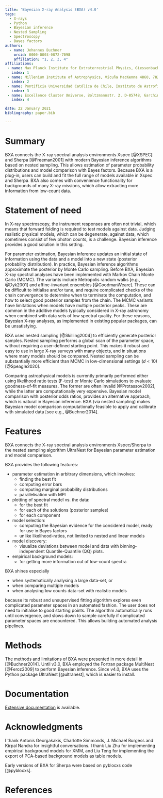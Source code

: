 ```yaml
---
title: 'Bayesian X-ray Analysis (BXA) v4.0'
tags:
  - X-rays
  - Python
  - Bayesian inference
  - Nested Sampling
  - Spectroscopy
  - Bayes factors
authors:
  - name: Johannes Buchner
    orcid: 0000-0003-0872-7098
    affiliation: "1, 2, 3, 4"
affiliations:
 - name: Max Planck Institute for Extraterrestrial Physics, Giessenbachstrasse, 85741 Garching, Germany.
   index: 1
 - name: Millenium Institute of Astrophysics, Vicuña MacKenna 4860, 7820436 Macul, Santiago, Chile
   index: 2
 - name: Pontificia Universidad Católica de Chile, Instituto de Astrofísica, Casilla 306, Santiago 22, Chile.
   index: 3
 - name: Excellence Cluster Universe, Boltzmannstr. 2, D-85748, Garching, Germany
   index: 4

date: 22 January 2021
bibliography: paper.bib

---
```


# Summary

BXA connects the X-ray spectral analysis environments Xspec
[@XSPEC] and Sherpa [@Freeman2001]
with modern Bayesian inference algorithms based on nested sampling.
This allows estimation of parameter probability distributions and
model comparison with Bayes factors. Because BXA is a plug-in,
users can build and fit the full range of models
available in Xspec and Sherpa.
BXA also comes with convenience functionality for backgrounds
of many X-ray missions, which allow extracting more information from low-count data.

# Statement of need

In X-ray spectroscopy, the instrument responses are often not trivial,
which means that forward folding is required to test models against data.
Judging realistic physical models, which can be degenerate,
against data, which sometimes consist of few photon counts, is a challenge.
Bayesian inference provides a good solution in this setting.

For parameter estimation, Bayesian inference updates an initial state of information
using the data and a model into a new state (posterior probability distribution).
In practice, Bayesian inference algorithms approximate the posterior by Monte Carlo sampling.
Before BXA, Bayesian X-ray spectral analyses have been implemented with
Markov Chain Monte Carlo (MCMC).
The variants include Metropolis random walks [e.g., @Dyk2001] and
affine-invariant ensembles [@GoodmanWeare].
These can be difficult to initialise and/or tune, and require complicated
checks of the chain convergence to determine when to terminate the computation,
and how to select good posterior samples from the chain.
The MCMC variants have limitations when models have multiple posterior peaks. These are
common in the additive models typically considered in X-ray astronomy
when combined with data sets of low spectral quality.
For these reasons, Bayesian X-ray analyses, as implemented in existing
popular packages, can be unsatisfying.

BXA uses nested sampling [@Skilling2004] to efficiently generate posterior samples.
Nested sampling performs a global scan of the parameter space,
without requiring a user-defined starting point.
This makes it robust and easy to use in large X-ray surveys with many objects,
and in situations where many models should be compared.
Nested sampling can be substantially more efficient than MCMC
in low-dimensional settings ($d<10$) [@Speagle2020].

Comparing astrophysical models is currently primarily performed either
using likelihood ratio tests (F-test) or Monte Carlo simulations to evaluate
goodness-of-fit measures. The former are often invalid [@Protassov2002],
while the latter are computationally very expensive.
Bayesian model comparison with posterior odds ratios, provides an
alternative approach, which is natural in Bayesian inference.
BXA (via nested sampling) makes Bayesian model comparison computationally
feasible to apply and calibrate with simulated data [see e.g., @Buchner2014].

# Features

BXA connects the X-ray spectral analysis environments Xspec/Sherpa
to the nested sampling algorithm UltraNest
for Bayesian parameter estimation and model comparison.

BXA provides the following features:

* parameter estimation in arbitrary dimensions, which involves:
   * finding the best fit
   * computing error bars
   * computing marginal probability distributions
   * parallelisation with MPI
* plotting of spectral model vs. the data:
   * for the best fit
   * for each of the solutions (posterior samples)
   * for each component
* model selection:
   * computing the Bayesian evidence for the considered model,
     ready for use in Bayes factors
   * unlike likelihood-ratios, not limited to nested and linear models
* model discovery:
   * visualize deviations between model and data with binning-independent Quantile-Quantile (QQ) plots.
* empirical background models:
   * for getting more information out of low-count spectra

BXA shines especially

* when systematically analysing a large data-set, or
* when comparing multiple models
* when analysing low counts data-set with realistic models

because its robust and unsupervised fitting algorithm explores
even complicated parameter spaces in an automated fashion.
The user does not need to initialise to good starting points.
The algorithm automatically runs until convergence, and slows down to sample
carefully if complicated parameter spaces are encountered.
This allows building automated analysis pipelines.


# Methods

The methods and limitations of BXA were presented in more detail in
 [@Buchner2014].
Until v3.0, BXA employed the Fortran package MultiNest [@Feroz2009] to
perform Bayesian inference.
Since v4.0, BXA uses the Python package UltraNest [@ultranest],
which is easier to install.

# Documentation

[Extensive documentation](https://johannesbuchner.github.io/BXA/) is available.



# Acknowledgments

I thank Antonis Georgakakis, Charlotte Simmonds, J. Michael Burgess and Kirpal Nandra
for insightful conversations.
I thank Liu Zhu for implementing empirical background models for XMM,
and Liu Teng for implementing the export of PCA-based background models as table models.

Early versions of BXA for Sherpa were based on pyblocxs code [@pyblocxs].

# References
